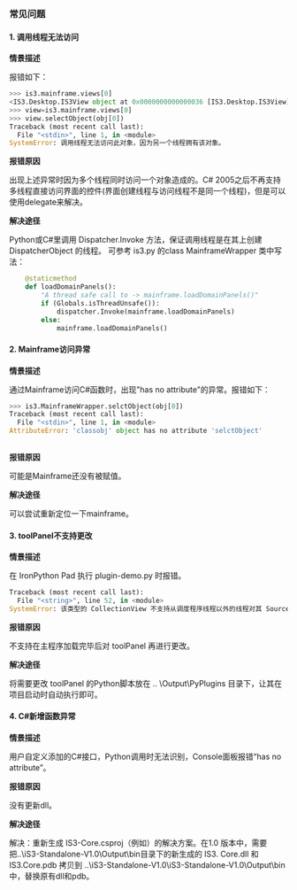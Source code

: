 ### 常见问题

#### 1. 调用线程无法访问

**情景描述**

报错如下：

```python
>>> is3.mainframe.views[0]
<IS3.Desktop.IS3View object at 0x0000000000000036 [IS3.Desktop.IS3View]>
>>> view=is3.mainframe.views[0]
>>> view.selectObject(obj[0])
Traceback (most recent call last):
  File "<stdin>", line 1, in <module>
SystemError: 调用线程无法访问此对象，因为另一个线程拥有该对象。
```

**报错原因**

出现上述异常时因为多个线程同时访问一个对象造成的。C# 2005之后不再支持多线程直接访问界面的控件(界面创建线程与访问线程不是同一个线程)，但是可以使用delegate来解决。

**解决途径**

Python或C#里调用 Dispatcher.Invoke 方法，保证调用线程是在其上创建 DispatcherObject  的线程。 可参考 is3.py 的class MainframeWrapper 类中写法：

```python
    @staticmethod
    def loadDomainPanels():
        "A thread safe call to -> mainframe.loadDomainPanels()"
        if (Globals.isThreadUnsafe()):
            dispatcher.Invoke(mainframe.loadDomainPanels)
        else:
            mainframe.loadDomainPanels()
```



#### 2. Mainframe访问异常

**情景描述**

通过Mainframe访问C#函数时，出现"has no attribute"的异常。报错如下：

  ```python
  >>> is3.MainframeWrapper.selctObject(obj[0])
  Traceback (most recent call last):
    File "<stdin>", line 1, in <module>
  AttributeError: 'classobj' object has no attribute 'selctObject'
      
  ```

**报错原因**

可能是Mainframe还没有被赋值。

**解决途径**

可以尝试重新定位一下mainframe。



#### 3. toolPanel不支持更改

**情景描述**

在 IronPython Pad 执行 plugin-demo.py 时报错。

```python
Traceback (most recent call last):
  File "<string>", line 52, in <module>
SystemError: 该类型的 CollectionView 不支持从调度程序线程以外的线程对其 SourceCollection 进行的更改。
```

**报错原因**

不支持在主程序加载完毕后对 toolPanel 再进行更改。

**解决途径**

将需要更改 toolPanel 的Python脚本放在 .. \Output\PyPlugins 目录下，让其在项目启动时自动执行即可。



#### 4. C#新增函数异常

**情景描述**

用户自定义添加的C#接口，Python调用时无法识别，Console面板报错“has no attribute”。

**报错原因**

没有更新dll。

**解决途径**

解决：重新生成 IS3-Core.csproj（例如）的解决方案。在1.0 版本中，需要把..\\iS3-Standalone-V1.0\Output\bin目录下的新生成的 IS3. Core.dll 和 IS3.Core.pdb 拷贝到 ..\\iS3-Standalone-V1.0\iS3-Standalone-V1.0\Output\bin中，替换原有dll和pdb。
